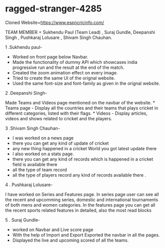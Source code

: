 # ragged-stranger-4285


Cloned Website=https://www.espncricinfo.com/

TEAM MEMBER = Sukhendu Paul (Team Lead) , Suraj Gundle, Deepanshi Singh , Pushkaraj Lolusare , Shivam Singh Chauhan.

1 .Sukhendu paul-

 * Worked on front page below Navbar.
 * Made the functionality of dummy API which showcases india progressive run and the result at the end of the match.
 * Created the zoom animation effect on every image.
 * Tried to create the same UI of the orignal website.                                               
  * Used the same font-size and font-family as given in the orignal website.

 2 .Deepanshi Singh-

 Made Teams and Videos page mentioned on the navbar of the website.
    * Teams page - Display all the countries and their teams that plays cricket in different  categories, listed with their flags.
    * Videos - Display articles, videos and shows related to cricket and the players.

3 .Shivam Singh Chauhan-

  * I was worked on a news page
  *  there you can get any kind of update of cricket
  *  any new thing happened in a cricket World you got latest update there
  * I also worked on a stats page.
  * there you can get any kind of records which is happened in a cricket field is available there
  * all the type of team record
  * all the type of players record any kind of records available there .

 4 . Pushkaraj Lolusare-

 I have worked on Series and Features page. In series page user can see all the recent and upcomming series, domestic and international tournaments of both mens and women categories. In the features page you can get all the recent sports related features in detailed, also the most read blocks



 5 . Suraj Gundle-
  * worked on Navbar and Live score page
  * With the help of Import and Export Exported the navbar in all the pages.
  * Displayed the live and upcoming scored of all the teams.
     
             